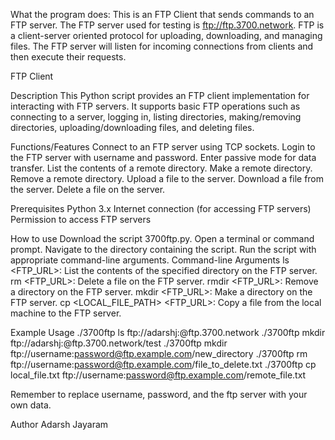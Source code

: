 What the program does:
This is an FTP Client that sends commands to an FTP server. The FTP server used for testing is ftp://ftp.3700.network. FTP is a client-server oriented protocol for uploading, downloading, and managing files. The FTP server will listen for incoming connections from clients and then execute their requests. 

FTP Client

Description
This Python script provides an FTP client implementation for interacting with FTP servers. It supports basic FTP operations such as connecting to a server, logging in, listing directories, making/removing directories, uploading/downloading files, and deleting files.

Functions/Features
Connect to an FTP server using TCP sockets.
Login to the FTP server with username and password.
Enter passive mode for data transfer.
List the contents of a remote directory.
Make a remote directory.
Remove a remote directory.
Upload a file to the server.
Download a file from the server.
Delete a file on the server.

Prerequisites
Python 3.x
Internet connection (for accessing FTP servers)
Permission to access FTP servers

How to use
Download the script 3700ftp.py.
Open a terminal or command prompt.
Navigate to the directory containing the script.
Run the script with appropriate command-line arguments.
Command-line Arguments
ls <FTP_URL>: List the contents of the specified directory on the FTP server.
rm <FTP_URL>: Delete a file on the FTP server.
rmdir <FTP_URL>: Remove a directory on the FTP server.
mkdir <FTP_URL>: Make a directory on the FTP server.
cp <LOCAL_FILE_PATH> <FTP_URL>: Copy a file from the local machine to the FTP server.

Example Usage
./3700ftp ls ftp://adarshj:<password>@ftp.3700.network
./3700ftp mkdir ftp://adarshj:<password>@ftp.3700.network/test
./3700ftp mkdir ftp://username:password@ftp.example.com/new_directory
./3700ftp rm ftp://username:password@ftp.example.com/file_to_delete.txt
./3700ftp cp local_file.txt ftp://username:password@ftp.example.com/remote_file.txt

Remember to replace username, password, and the ftp server with your own data. 

Author
Adarsh Jayaram
